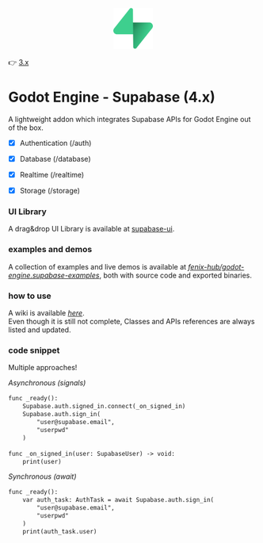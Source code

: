 <p align="center"><img src="addons/supabase/icon.svg" width="80px"/></p>

👉 [3.x](https://github.com/supabase-community/godot-engine.supabase/tree/main)

# Godot Engine - Supabase (4.x)
A lightweight addon which integrates Supabase APIs for Godot Engine out of the box.  

- [x] Authentication (/auth)
- [x] Database (/database)
- [x] Realtime (/realtime)
- [x] Storage (/storage)


### UI Library
A drag&drop UI Library is available at [supabase-ui](https://github.com/fenix-hub/godot-engine.supabase-ui).

### examples and demos
A collection of examples and live demos is available at [*fenix-hub/godot-engine.supabase-examples*](https://github.com/fenix-hub/godot-engine.supabase-examples), both with source code and exported binaries.  

### how to use
A wiki is available [*here*](https://github.com/fenix-hub/godot-engine.supabase/wiki).  
Even though it is still not complete, Classes and APIs references are always listed and updated.  

### code snippet
Multiple approaches!

*Asynchronous (signals)*
```gdscript
func _ready():
	Supabase.auth.signed_in.connect(_on_signed_in)
	Supabase.auth.sign_in(
		"user@supabase.email",
		"userpwd"
	)

func _on_signed_in(user: SupabaseUser) -> void:
	print(user)
```

*Synchronous (await)*
```gdscript
func _ready():
	var auth_task: AuthTask = await Supabase.auth.sign_in(
		"user@supabase.email",
		"userpwd"
	)
	print(auth_task.user)
```
